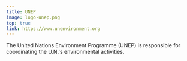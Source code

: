 ```yaml
---
title: UNEP
image: logo-unep.png
top: true
link: https://www.unenvironment.org
---
```


The United Nations Environment Programme (UNEP) is responsible for coordinating the U.N.'s environmental activities.
